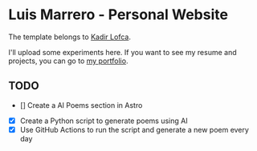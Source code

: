 # Luis Marrero - Personal Website

The template belongs to [Kadir Lofca](https://github.com/kadirlofca).

I'll upload some experiments here. If you want to see my resume and projects, you can go to [my portfolio](https://luismarrer.github.io/en/).

## TODO

- [] Create a AI Poems section in Astro
- [X] Create a Python script to generate poems using AI
- [X] Use GitHub Actions to run the script and generate a new poem every day
